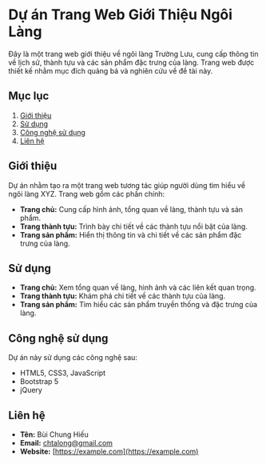 # Dự án Trang Web Giới Thiệu Ngôi Làng

Đây là một trang web giới thiệu về ngôi làng Trường Lưu, cung cấp thông tin về lịch sử, thành tựu và các sản phẩm đặc trưng của làng. Trang web được thiết kế nhằm mục đích quảng bá và nghiên cứu về đề tài này.

## Mục lục

1. [Giới thiệu](#giới-thiệu)  
2. [Sử dụng](#sử-dụng)  
3. [Công nghệ sử dụng](#công-nghệ-sử-dụng)  
4. [Liên hệ](#liên-hệ)  

## Giới thiệu

Dự án nhằm tạo ra một trang web tương tác giúp người dùng tìm hiểu về ngôi làng XYZ. Trang web gồm các phần chính:  

- **Trang chủ:** Cung cấp hình ảnh, tổng quan về làng, thành tựu và sản phẩm.  
- **Trang thành tựu:** Trình bày chi tiết về các thành tựu nổi bật của làng.  
- **Trang sản phẩm:** Hiển thị thông tin và chi tiết về các sản phẩm đặc trưng của làng.  

## Sử dụng

- **Trang chủ:** Xem tổng quan về làng, hình ảnh và các liên kết quan trọng.  
- **Trang thành tựu:** Khám phá chi tiết về các thành tựu của làng.  
- **Trang sản phẩm:** Tìm hiểu các sản phẩm truyền thống và đặc trưng của làng.  

## Công nghệ sử dụng

Dự án này sử dụng các công nghệ sau:

- HTML5, CSS3, JavaScript  
- Bootstrap 5  
- jQuery  

## Liên hệ

- **Tên:** Bùi Chung Hiếu  
- **Email:** chtalong@gmail.com
- **Website:** [https://example.com](https://example.com)  

